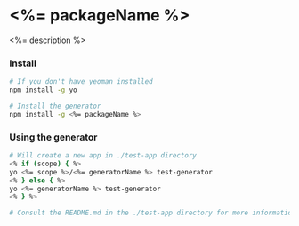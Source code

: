 # <%= packageName %>

<%= description %>

### Install
```bash
# If you don't have yeoman installed
npm install -g yo

# Install the generator
npm install -g <%= packageName %>
```

### Using the generator
```bash
# Will create a new app in ./test-app directory
<% if (scope) { %>
yo <%= scope %>/<%= generatorName %> test-generator
<% } else { %>
yo <%= generatorName %> test-generator
<% } %>

# Consult the README.md in the ./test-app directory for more information
```
